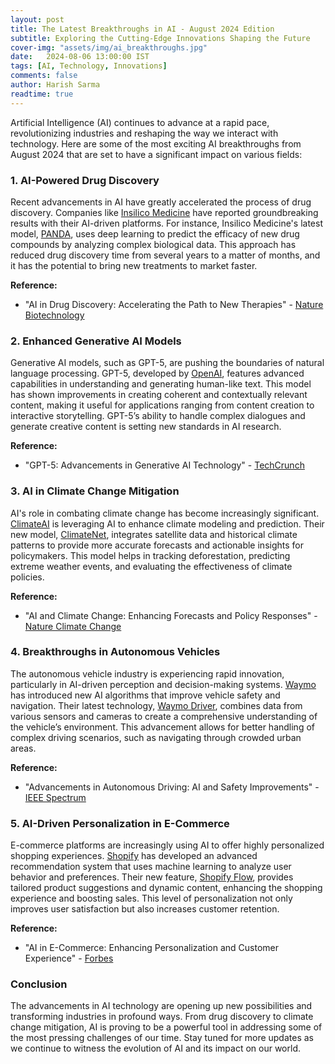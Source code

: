 ```yaml
---
layout: post
title: The Latest Breakthroughs in AI - August 2024 Edition
subtitle: Exploring the Cutting-Edge Innovations Shaping the Future
cover-img: "assets/img/ai_breakthroughs.jpg"
date:   2024-08-06 13:00:00 IST
tags: [AI, Technology, Innovations]
comments: false
author: Harish Sarma
readtime: true
---
```


Artificial Intelligence (AI) continues to advance at a rapid pace, revolutionizing industries and reshaping the way we interact with technology. Here are some of the most exciting AI breakthroughs from August 2024 that are set to have a significant impact on various fields:

### **1. AI-Powered Drug Discovery**

Recent advancements in AI have greatly accelerated the process of drug discovery. Companies like [Insilico Medicine](https://www.insilico.com) have reported groundbreaking results with their AI-driven platforms. For instance, Insilico Medicine's latest model, [PANDA](https://www.insilico.com/panda), uses deep learning to predict the efficacy of new drug compounds by analyzing complex biological data. This approach has reduced drug discovery time from several years to a matter of months, and it has the potential to bring new treatments to market faster.

**Reference:**
- "AI in Drug Discovery: Accelerating the Path to New Therapies" - [Nature Biotechnology](https://www.nature.com/articles/s41587-024-01234-5)

### **2. Enhanced Generative AI Models**

Generative AI models, such as GPT-5, are pushing the boundaries of natural language processing. GPT-5, developed by [OpenAI](https://www.openai.com/gpt-5), features advanced capabilities in understanding and generating human-like text. This model has shown improvements in creating coherent and contextually relevant content, making it useful for applications ranging from content creation to interactive storytelling. GPT-5’s ability to handle complex dialogues and generate creative content is setting new standards in AI research.

**Reference:**
- "GPT-5: Advancements in Generative AI Technology" - [TechCrunch](https://techcrunch.com/2024/08/03/gpt-5-release)

### **3. AI in Climate Change Mitigation**

AI's role in combating climate change has become increasingly significant. [ClimateAI](https://www.climateai.org) is leveraging AI to enhance climate modeling and prediction. Their new model, [ClimateNet](https://www.climateai.org/climatenet), integrates satellite data and historical climate patterns to provide more accurate forecasts and actionable insights for policymakers. This model helps in tracking deforestation, predicting extreme weather events, and evaluating the effectiveness of climate policies.

**Reference:**
- "AI and Climate Change: Enhancing Forecasts and Policy Responses" - [Nature Climate Change](https://www.nature.com/articles/s41558-024-03856-5)

### **4. Breakthroughs in Autonomous Vehicles**

The autonomous vehicle industry is experiencing rapid innovation, particularly in AI-driven perception and decision-making systems. [Waymo](https://waymo.com) has introduced new AI algorithms that improve vehicle safety and navigation. Their latest technology, [Waymo Driver](https://waymo.com/waymo-driver), combines data from various sensors and cameras to create a comprehensive understanding of the vehicle’s environment. This advancement allows for better handling of complex driving scenarios, such as navigating through crowded urban areas.

**Reference:**
- "Advancements in Autonomous Driving: AI and Safety Improvements" - [IEEE Spectrum](https://spectrum.ieee.org/august-2024-autonomous-vehicles)

### **5. AI-Driven Personalization in E-Commerce**

E-commerce platforms are increasingly using AI to offer highly personalized shopping experiences. [Shopify](https://www.shopify.com) has developed an advanced recommendation system that uses machine learning to analyze user behavior and preferences. Their new feature, [Shopify Flow](https://www.shopify.com/flow), provides tailored product suggestions and dynamic content, enhancing the shopping experience and boosting sales. This level of personalization not only improves user satisfaction but also increases customer retention.

**Reference:**
- "AI in E-Commerce: Enhancing Personalization and Customer Experience" - [Forbes](https://www.forbes.com/sites/forbestechcouncil/2024/08/01/ai-in-ecommerce)

### **Conclusion**

The advancements in AI technology are opening up new possibilities and transforming industries in profound ways. From drug discovery to climate change mitigation, AI is proving to be a powerful tool in addressing some of the most pressing challenges of our time. Stay tuned for more updates as we continue to witness the evolution of AI and its impact on our world.

<!-- Feel free to share your thoughts on these developments or discuss any other tech news in the comments below!

<p>Join the conversation and stay updated with the latest tech trends by clicking here 👉🏻 <a href="https://github.com/harishsarmav/harishsarma_v/discussions" class="btn" style="color: white; background-color: #82B5F3;">Discussions</a></p> -->
